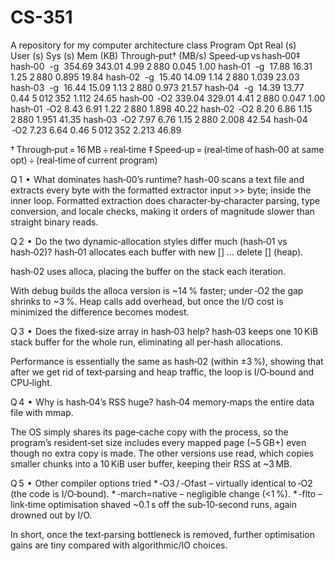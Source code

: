 # CS-351
A repository for my computer architecture class 
Program	Opt	Real (s)	User (s)	Sys (s)	Mem (KB)	Through‑put† (MB/s)	Speed‑up vs hash‑00‡
hash‑00	 -g 	354.69	343.01	4.99	2 880	0.045	1.00
hash‑01	 -g 	17.88	16.31	1.25	2 880	0.895	19.84
hash‑02	 -g 	15.40	14.09	1.14	2 880	1.039	23.03
hash‑03	 -g 	16.44	15.09	1.13	2 880	0.973	21.57
hash‑04	 -g 	14.39	13.77	0.44	5 012 352	1.112	24.65
hash‑00	 ‑O2	339.04	329.01	4.41	2 880	0.047	1.00
hash‑01	 ‑O2	8.43	6.91	1.22	2 880	1.898	40.22
hash‑02	 ‑O2	8.20	6.86	1.15	2 880	1.951	41.35
hash‑03	 ‑O2	7.97	6.76	1.15	2 880	2.008	42.54
hash‑04	 ‑O2	7.23	6.64	0.46	5 012 352	2.213	46.89

† Through‑put = 16 MB ÷ real‑time
‡ Speed‑up = (real‑time of hash‑00 at same opt) ÷ (real‑time of current program)

Q 1  •  What dominates hash‑00’s runtime?
hash-00 scans a text file and extracts every byte with the formatted extractor input >> byte; inside the inner loop. Formatted extraction does character‑by‑character parsing, type conversion, and locale checks, making it orders of magnitude slower than straight binary reads.

Q 2  •  Do the two dynamic‑allocation styles differ much (hash‑01 vs hash‑02)?
hash‑01 allocates each buffer with new [] … delete [] (heap).

hash‑02 uses alloca, placing the buffer on the stack each iteration. 

With debug builds the alloca version is ~14 % faster; under ‑O2 the gap shrinks to ~3 %. Heap calls add overhead, but once the I/O cost is minimized the difference becomes modest.

Q 3  •  Does the fixed‑size array in hash‑03 help?
hash‑03 keeps one 10 KiB stack buffer for the whole run, eliminating all per‑hash allocations. 


Performance is essentially the same as hash‑02 (within ±3 %), showing that after we get rid of text‑parsing and heap traffic, the loop is I/O‑bound and CPU‑light.

Q 4  •  Why is hash‑04’s RSS huge?
hash‑04 memory‑maps the entire data file with mmap. 


The OS simply shares its page‑cache copy with the process, so the program’s resident‑set size includes every mapped page (~5 GB+) even though no extra copy is made. The other versions use read, which copies smaller chunks into a 10 KiB user buffer, keeping their RSS at ~3 MB.

Q 5  •  Other compiler options tried
* ‑O3 / ‑Ofast – virtually identical to ‑O2 (the code is I/O‑bound).
* ‑march=native – negligible change (<1 %).
* ‑flto – link‑time optimisation shaved ~0.1 s off the sub‑10‑second runs, again drowned out by I/O.

In short, once the text‑parsing bottleneck is removed, further optimisation gains are tiny compared with algorithmic/IO choices.
